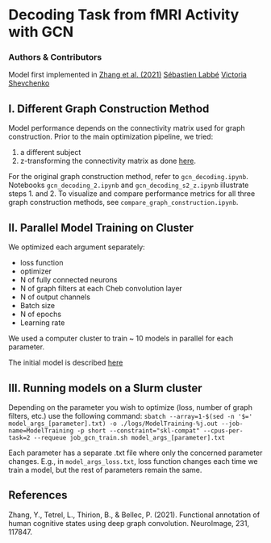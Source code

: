 # Decoding Task from fMRI Activity with GCN
### Authors & Contributors
Model first implemented in [Zhang et al. (2021)](https://linkinghub.elsevier.com/retrieve/pii/S1053811921001245)
[Sébastien Labbé](https://github.com/SebastienLabbe)
[Victoria Shevchenko](https://github.com/victoris93)
## I. Different Graph Construction Method

Model performance depends on the connectivity matrix used for graph construction. Prior to the main optimization pipeline, we tried:
1. a different subject
2. z-transforming the connectivity matrix as done [here](https://github.com/zhangyu2ustc/gcn_tutorial_test).

For the original graph construction method, refer to `gcn_decoding.ipynb`. Notebooks `gcn_decoding_2.ipynb` and `gcn_decoding_s2_z.ipynb` illustrate steps 1. and 2. To visualize and compare performance metrics for all three graph construction methods, see `compare_graph_construction.ipynb`.

## II. Parallel Model Training on Cluster

We optimized each argument separately:
- loss function
- optimizer
- N of fully connected neurons
- N of graph filters at each Cheb convolution layer
- N of output channels
- Batch size
- N of epochs
- Learning rate

We used a computer cluster to train ~ 10 models in parallel for each parameter.

The initial model is described [here](https://main-educational.github.io/brain_encoding_decoding/gcn_decoding.html)

## III. Running models on a Slurm cluster

Depending on the parameter you wish to optimize (loss, number of graph filters, etc.) use the following command:
`sbatch --array=1-$(sed -n '$=' model_args_[parameter].txt) -o ./logs/ModelTraining-%j.out --job-name=ModelTraining -p short --constraint="skl-compat" --cpus-per-task=2 --requeue job_gcn_train.sh model_args_[parameter].txt`

Each parameter has a separate .txt file where only the concerned parameter changes. E.g., in `model_args_loss.txt`, loss function changes each time we train a model, but the rest of parameters remain the same. 

## References
Zhang, Y., Tetrel, L., Thirion, B., & Bellec, P. (2021). Functional annotation of human cognitive states using deep graph convolution. NeuroImage, 231, 117847.